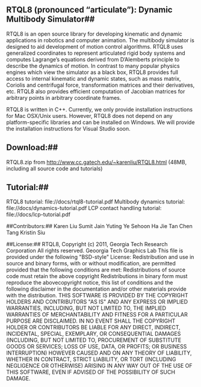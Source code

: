 ## RTQL8 (pronounced “articulate”): Dynamic Multibody Simulator##

RTQL8 is an open source library for developing kinematic and dynamic applications in robotics and computer animation. The multibody simulator is designed to aid development of motion control algorithms. RTQL8 uses generalized coordinates to represent articulated rigid body systems and computes Lagrange’s equations derived from D’Alemberts principle to describe the dynamics of motion. In contrast to many popular physics engines which view the simulator as a black box, RTQL8 provides full access to internal kinematic and dynamic states, such as mass matrix, Coriolis and centrifugal force, transformation matrices and their derivatives, etc. RTQL8 also provides efficient computation of Jacobian matrices for arbitrary points in arbitrary coordinate frames.

RTQL8 is written in C++. Currently, we only provide installation instructions for Mac OSX/Unix users. However, RTQL8 does not depend on any platform-specific libraries and can be installed on Windows. We will provide the installation instructions for Visual Studio soon.

## Download:##
RTQL8.zip from http://www.cc.gatech.edu/~karenliu/RTQL8.html
(48MB, including all source code and tutorials)

## Tutorial:##
RTQL8 tutorial: file://docs/rtql8-tutorial.pdf
Multibody dynamics tutorial: file://docs/dynamics-tutorial.pdf
LCP contact handling tutorial: file://docs/lcp-tutorial.pdf

##Contributors:##
Karen Liu
Sumit Jain
Yuting Ye
Sehoon Ha
Jie Tan
Chen Tang
Kristin Siu

##License:##
RTQL8, Copyright (c) 2011, Georgia Tech Research Corporation
All rights reserved.
Geoorgia Tech Graphics Lab
This file is provided under the following "BSD-style" License:
Redistribution and use in source and binary forms, with or without modification, are permitted provided that the following conditions are met:
Redistributions of source code must retain the above copyright
Redistributions in binary form must reproduce the abovecopyright notice, this list of conditions and the following disclaimer in the documentation and/or other materials provide with the distribution.
THIS SOFTWARE IS PROVIDED BY THE COPYRIGHT HOLDERS AND CONTRIBUTORS "AS IS" AND ANY EXPRESS OR IMPLIED WARRANTIES, INCLUDING, BUT NOT LIMITED TO, THE IMPLIED WARRANTIES OF MERCHANTABILITY AND FITNESS FOR A PARTICULAR PURPOSE ARE DISCLAIMED. IN NO EVENT SHALL THE COPYRIGHT HOLDER OR CONTRIBUTORS BE LIABLE FOR ANY DIRECT, INDIRECT, INCIDENTAL, SPECIAL, EXEMPLARY, OR CONSEQUENTIAL DAMAGES (INCLUDING, BUT NOT  LIMITED TO, PROCUREMENT OF SUBSTITUTE GOODS OR SERVICES; LOSS OF USE, DATA, OR PROFITS; OR BUSINESS INTERRUPTION) HOWEVER CAUSED AND ON ANY THEORY OF LIABILITY, WHETHER IN CONTRACT, STRICT LIABILITY, OR TORT (INCLUDING NEGLIGENCE OR OTHERWISE) ARISING IN ANY WAY OUT OF THE USE OF THIS SOFTWARE, EVEN IF ADVISED OF THE POSSIBILITY OF SUCH DAMAGE.


